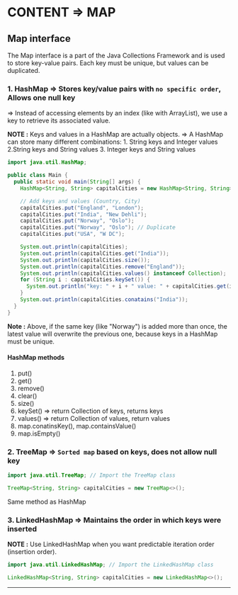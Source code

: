 # CONTENT => MAP

## Map interface

The Map interface is a part of the Java Collections Framework and is used to store key-value pairs. Each key must be unique, but values can be duplicated.

### 1. HashMap       => Stores key/value pairs with `no specific order`, Allows one null key

=> Instead of accessing elements by an index (like with ArrayList), we use a key to retrieve its associated value.

**NOTE :** Keys and values in a HashMap are actually objects. => A HashMap can store many different combinations: 1. String keys and Integer values 2.String keys and String values 3. Integer keys and String values

```java
import java.util.HashMap;

public class Main {
  public static void main(String[] args) {
    HashMap<String, String> capitalCities = new HashMap<String, String>(); //HashMap object

    // Add keys and values (Country, City)
    capitalCities.put("England", "London");
    capitalCities.put("India", "New Dehli");
    capitalCities.put("Norway", "Oslo");
    capitalCities.put("Norway", "Oslo"); // Duplicate
    capitalCities.put("USA", "W DC");

    System.out.println(capitalCities);
    System.out.println(capitalCities.get("India"));
    System.out.println(capitalCities.size());
    System.out.println(capitalCities.remove("England"));
    System.out.println(capitalCities.values() instanceof Collection);
    for (String i : capitalCities.keySet()) {
      System.out.println("key: " + i + " value: " + capitalCities.get(i));
    }
    System.out.println(capitalCities.conatains("India"));
  }
}
```

**Note :** Above, if the same key (like "Norway") is added more than once, the latest value will overwrite the previous one, because keys in a HashMap must be unique.

#### HashMap methods
1. put()
2. get()
3. remove()
4. clear()
5. size()
6. keySet() => return Collection<String> of keys, returns keys
7. values()  => return Collection<String> of values, return values
8. map.conatinsKey(), map.containsValue()
9. map.isEmpty()

### 2. TreeMap       => `Sorted map` based on keys, does not allow null key

```java
import java.util.TreeMap; // Import the TreeMap class

TreeMap<String, String> capitalCities = new TreeMap<>();
```
Same method as HashMap

### 3. LinkedHashMap => Maintains the order in which keys were inserted

**NOTE :** Use LinkedHashMap when you want predictable iteration order (insertion order).

```JAVA
import java.util.LinkedHashMap; // Import the LinkedHashMap class

LinkedHashMap<String, String> capitalCities = new LinkedHashMap<>();
```


-----
